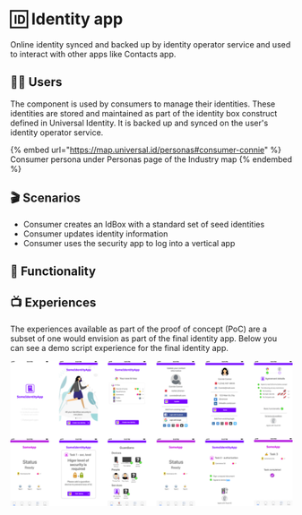 # 🆔 Identity app

Online identity synced and backed up by identity operator service and used to interact with other apps like Contacts app.

## 👩🏻 Users

The component is used by consumers to manage their identities. These identities are stored and maintained as part of the identity box construct defined in Universal Identity. It is backed up and synced on the user's identity operator service.

{% embed url="https://map.universal.id/personas#consumer-connie" %}
Consumer persona under Personas page of the Industry map
{% endembed %}

## 🎬 Scenarios

* Consumer creates an IdBox with a standard set of seed identities
* Consumer updates identity information
* Consumer uses the security app to log into a vertical app

## 🎰 Functionality



## 📺 Experiences

The experiences available as part of the proof of concept (PoC) are a subset of one would envision as part of the final identity app. Below you can see a demo script experience for the final identity app.

![Identity app mobile experience snapshot](images/id-app-experience.png)
